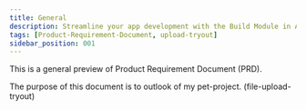 ```yaml
---
title: General
description: Streamline your app development with the Build Module in Appcircle, offering automated builds for iOS and Android platforms.
tags: [Product-Requirement-Document, upload-tryout]
sidebar_position: 001
---
```


This is a general preview of Product Requirement Document (PRD).

The purpose of this document is to outlook of my pet-project. (file-upload-tryout)
